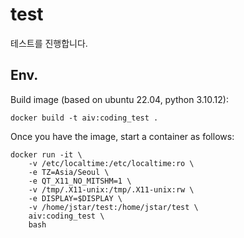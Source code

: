 # test

테스트를 진행합니다.

## Env.
Build image (based on ubuntu 22.04, python 3.10.12):
```
docker build -t aiv:coding_test .
```

Once you have the image, start a container as follows:
```
docker run -it \
    -v /etc/localtime:/etc/localtime:ro \
    -e TZ=Asia/Seoul \
    -e QT_X11_NO_MITSHM=1 \
    -v /tmp/.X11-unix:/tmp/.X11-unix:rw \
    -e DISPLAY=$DISPLAY \
    -v /home/jstar/test:/home/jstar/test \
    aiv:coding_test \
    bash
```